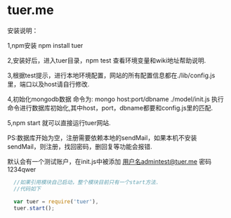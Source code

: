 tuer.me
=======

安装说明：
  
  1,npm安装 npm install tuer

  2,安装好后，进入tuer目录，npm test 查看环境变量和wiki地址帮助说明.

  3,根据test提示，进行本地环境配置，网站的所有配置信息都在./lib/config.js 里，端口以及host请自行修改.

  4,初始化mongodb数据 命令为: mongo host:port/dbname ./model/init.js 执行命令进行数据库初始化,其中host，port，dbname都要和config.js里的匹配.

  5,npm start 就可以直接运行tuer网站.

  PS:数据库开始为空，注册需要依赖本地的sendMail，如果本机不安装sendMail，则注册，找回密码，删回复等功能会报错.

  默认会有一个测试账户，在init.js中被添加 用户名admintest@tuer.me 密码1234qwer

````js
  //如果引用模块自己启动，整个模块目前只有一个start方法.
  //代码如下

  var tuer = require('tuer'),
  tuer.start();
````
